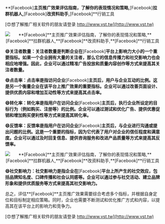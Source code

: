 **[Facebook]**主页推广效果评估指南，了解你的表现情况和策略,**[Facebook]**拉群机器人,**[Facebook]**改资料助手,**[Facebook]**行销工具

[😍想了解推广相关软件的朋友请登录 http://www.vst.tw](http://www.vst.tw)

 <center><img src="https://vst.tw/MP4/tuiguang/png/4.png" alt="**[Facebook]**主页推广效果评估指南，了解你的表现情况和策略,**[Facebook]**拉群机器人,**[Facebook]**改资料助手,**[Facebook]**行销工具"></center>

**😄关注者数量：关注者数量是判断企业在**[Facebook]**平台上影响力大小的一个重要指标。如果一个企业拥有大量的关注者，那么它的信息传播力和社交影响力也会相应地增强。因此，企业可以通过精准广告投放和质量内容创作等方式来提高其关注者数量。**

**😄点击率：点击率是指访问企业**[Facebook]**主页后，用户与企业互动的比例。这是另一个衡量企业在该平台上推广效果的重要指标。企业可以通过改善页面设计、提供优质内容和增加互动性等方式来提高其点击率。**

**😄转化率：转化率是指用户在访问企业**[Facebook]**主页后，执行企业所设定的目标行为（例如购买、注册等）的比例。企业可以通过测试和优化广告、提供优惠促销和增加购买便利性等方式来提高其转化率。**

**😄反馈率：反馈率是指用户在访问企业**[Facebook]**主页后，与企业进行沟通或提出问题的比例。这是一个重要的指标，因为它代表了用户对企业的信任程度和满意度。企业可以通过及时回复信息、提供咨询服务和改进产品质量等方式来提高其反馈率。**

 <center><img src="https://vst.tw/MP4/tuiguang/png/1.png" alt="**[Facebook]**主页推广效果评估指南，了解你的表现情况和策略,**[Facebook]**拉群机器人,**[Facebook]**改资料助手,**[Facebook]**行销工具"></center>

**😄社交影响力：社交影响力是指企业在**[Facebook]**平台上所产生的社交效应，包括品牌知名度、口碑传播和社会认同感等。企业可以通过参与社交活动、建立品牌形象和提供优质服务等方式来提高其社交影响力。**

总之，评估**[Facebook]**主页推广效果需要综合考虑多个指标，并根据自身定位和目标制定相应策略。同时，企业也需要不断测试和优化推广方式和内容，以提高其在该平台上的影响力和竞争力。

[😍想了解推广相关软件的朋友请登录 http://www.vst.tw](http://www.vst.tw)



